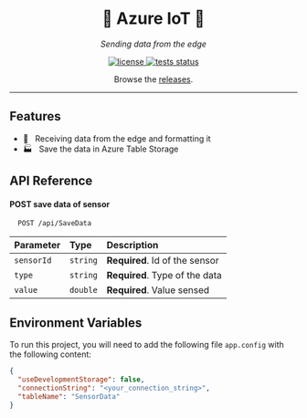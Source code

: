 <p align="center">
  <h1 align="center">📡 Azure IoT 📍</h1>
  <p align="center">
    <i>Sending data from the edge</i>
  </p>
</p>

<p align="center">
  <a href="https://choosealicense.com/licenses/mit/">
    <img alt="license" src="https://img.shields.io/github/license/sjimenez44/AzureIot?style=flat-square&color=lightblue"/>
  </a>
  <a href="https://github.com/sjimenez44/AzureIot/actions/workflows/ci.yml/">
    <img alt="tests status" src="https://github.com/sjimenez44/AzureIot/actions/workflows/ci.yml/badge.svg"/>
  </a>
</p>

<p align="center">
  <p align="center">
    Browse the <a href="https://github.com/sjimenez44/AzureIot/releases">releases</a>.
  </p>
</p>

------------------------

## Features

- 🧪 &nbsp; Receiving data from the edge and formatting it
- 🏭 &nbsp; Save the data in Azure Table Storage

## API Reference

#### POST save data of sensor

```
  POST /api/SaveData
```

| Parameter  | Type     | Description                       |
| :--------- | :------- | :-------------------------------- |
| `sensorId` | `string` | **Required**. Id of the sensor    |
| `type`     | `string` | **Required**. Type of the data    |
| `value`    | `double` | **Required**. Value sensed        |

## Environment Variables

To run this project, you will need to add the following file `app.config` with the following content:

```json
{
  "useDevelopmentStorage": false,
  "connectionString": "<your_connection_string>",
  "tableName": "SensorData"
}
```